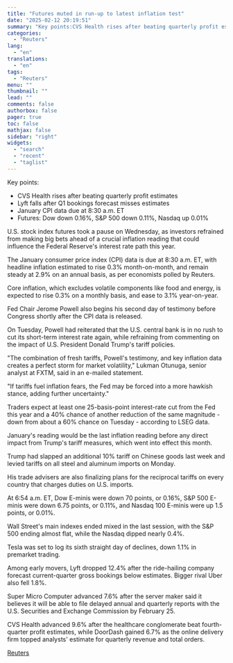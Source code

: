 ```yaml
---
title: "Futures muted in run-up to latest inflation test"
date: "2025-02-12 20:19:51"
summary: "Key points:CVS Health rises after beating quarterly profit estimatesLyft falls after Q1 bookings forecast misses estimatesJanuary CPI data due at 8:30 a.m. ETFutures: Dow down 0.16%, S&amp;P 500 down 0.11%, Nasdaq up 0.01% U.S. stock index futures took a pause on Wednesday, as investors refrained from making big bets ahead..."
categories:
  - "Reuters"
lang:
  - "en"
translations:
  - "en"
tags:
  - "Reuters"
menu: ""
thumbnail: ""
lead: ""
comments: false
authorbox: false
pager: true
toc: false
mathjax: false
sidebar: "right"
widgets:
  - "search"
  - "recent"
  - "taglist"
---
```


Key points:

* CVS Health rises after beating quarterly profit estimates
* Lyft falls after Q1 bookings forecast misses estimates
* January CPI data due at 8:30 a.m. ET
* Futures: Dow down 0.16%, S&P 500 down 0.11%, Nasdaq up 0.01%

U.S. stock index futures took a pause on Wednesday, as investors refrained from making big bets ahead of a crucial inflation reading that could influence the Federal Reserve's interest rate path this year.

The January consumer price index (CPI) data is due at 8:30 a.m. ET, with headline inflation estimated to rise 0.3% month-on-month, and remain steady at 2.9% on an annual basis, as per economists polled by Reuters.

Core inflation, which excludes volatile components like food and energy, is expected to rise 0.3% on a monthly basis, and ease to 3.1% year-on-year.

Fed Chair Jerome Powell also begins his second day of testimony before Congress shortly after the CPI data is released.

On Tuesday, Powell had reiterated that the U.S. central bank is in no rush to cut its short-term interest rate again, while refraining from commenting on the impact of U.S. President Donald Trump's tariff policies.

"The combination of fresh tariffs, Powell's testimony, and key inflation data creates a perfect storm for market volatility," Lukman Otunuga, senior analyst at FXTM, said in an e-mailed statement.

"If tariffs fuel inflation fears, the Fed may be forced into a more hawkish stance, adding further uncertainty."

Traders expect at least one 25-basis-point interest-rate cut from the Fed this year and a 40% chance of another reduction of the same magnitude - down from about a 60% chance on Tuesday - according to LSEG data.

January's reading would be the last inflation reading before any direct impact from Trump's tariff measures, which went into effect this month.

Trump had slapped an additional 10% tariff on Chinese goods last week and levied tariffs on all steel and aluminum imports on Monday.

His trade advisers are also finalizing plans for the reciprocal tariffs on every country that charges duties on U.S. imports.

At 6:54 a.m. ET, Dow E-minis were down 70 points, or 0.16%, S&P 500 E-minis were down 6.75 points, or 0.11%, and Nasdaq 100 E-minis were up 1.5 points, or 0.01%.

Wall Street's main indexes ended mixed in the last session, with the S&P 500 ending almost flat, while the Nasdaq dipped nearly 0.4%.

Tesla was set to log its sixth straight day of declines, down 1.1% in premarket trading.

Among early movers, Lyft dropped 12.4% after the ride-hailing company forecast current-quarter gross bookings below estimates. Bigger rival Uber also fell 1.8%.

Super Micro Computer advanced 7.6% after the server maker said it believes it will be able to file delayed annual and quarterly reports with the U.S. Securities and Exchange Commission by February 25.

CVS Health advanced 9.6% after the healthcare conglomerate beat fourth-quarter profit estimates, while DoorDash gained 6.7% as the online delivery firm topped analysts' estimate for quarterly revenue and total orders.

[Reuters](https://www.tradingview.com/news/reuters.com,2025:newsml_L4N3P30RG:0-futures-muted-in-run-up-to-latest-inflation-test/)
